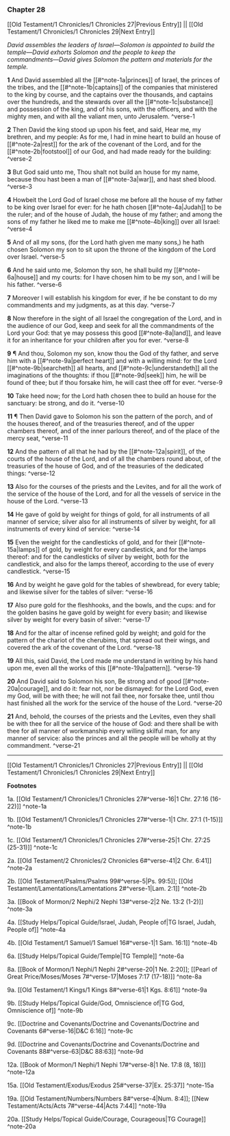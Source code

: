 ### Chapter 28

[[Old Testament/1 Chronicles/1 Chronicles 27|Previous Entry]]  ||  [[Old Testament/1 Chronicles/1 Chronicles 29|Next Entry]]

*David assembles the leaders of Israel—Solomon is appointed to build the temple—David exhorts Solomon and the people to keep the commandments—David gives Solomon the pattern and materials for the temple.*

**1**  And David assembled all the [[#^note-1a|princes]] of Israel, the princes of the tribes, and the [[#^note-1b|captains]] of the companies that ministered to the king by course, and the captains over the thousands, and captains over the hundreds, and the stewards over all the [[#^note-1c|substance]] and possession of the king, and of his sons, with the officers, and with the mighty men, and with all the valiant men, unto Jerusalem. ^verse-1

**2**  Then David the king stood up upon his feet, and said, Hear me, my brethren, and my people: As for me, I had in mine heart to build an house of [[#^note-2a|rest]] for the ark of the covenant of the Lord, and for the [[#^note-2b|footstool]] of our God, and had made ready for the building: ^verse-2

**3**  But God said unto me, Thou shalt not build an house for my name, because thou hast been a man of [[#^note-3a|war]], and hast shed blood. ^verse-3

**4**  Howbeit the Lord God of Israel chose me before all the house of my father to be king over Israel for ever: for he hath chosen [[#^note-4a|Judah]] to be the ruler; and of the house of Judah, the house of my father; and among the sons of my father he liked me to make me [[#^note-4b|king]] over all Israel: ^verse-4

**5**  And of all my sons, (for the Lord hath given me many sons,) he hath chosen Solomon my son to sit upon the throne of the kingdom of the Lord over Israel. ^verse-5

**6**  And he said unto me, Solomon thy son, he shall build my [[#^note-6a|house]] and my courts: for I have chosen him to be my son, and I will be his father. ^verse-6

**7**  Moreover I will establish his kingdom for ever, if he be constant to do my commandments and my judgments, as at this day. ^verse-7

**8**  Now therefore in the sight of all Israel the congregation of the Lord, and in the audience of our God, keep and seek for all the commandments of the Lord your God: that ye may possess this good [[#^note-8a|land]], and leave it for an inheritance for your children after you for ever. ^verse-8

**9**  ¶ And thou, Solomon my son, know thou the God of thy father, and serve him with a [[#^note-9a|perfect heart]] and with a willing mind: for the Lord [[#^note-9b|searcheth]] all hearts, and [[#^note-9c|understandeth]] all the imaginations of the thoughts: if thou [[#^note-9d|seek]] him, he will be found of thee; but if thou forsake him, he will cast thee off for ever. ^verse-9

**10**  Take heed now; for the Lord hath chosen thee to build an house for the sanctuary: be strong, and do it. ^verse-10

**11**  ¶ Then David gave to Solomon his son the pattern of the porch, and of the houses thereof, and of the treasuries thereof, and of the upper chambers thereof, and of the inner parlours thereof, and of the place of the mercy seat, ^verse-11

**12**  And the pattern of all that he had by the [[#^note-12a|spirit]], of the courts of the house of the Lord, and of all the chambers round about, of the treasuries of the house of God, and of the treasuries of the dedicated things: ^verse-12

**13**  Also for the courses of the priests and the Levites, and for all the work of the service of the house of the Lord, and for all the vessels of service in the house of the Lord. ^verse-13

**14**  He gave of gold by weight for things of gold, for all instruments of all manner of service; silver also for all instruments of silver by weight, for all instruments of every kind of service: ^verse-14

**15**  Even the weight for the candlesticks of gold, and for their [[#^note-15a|lamps]] of gold, by weight for every candlestick, and for the lamps thereof: and for the candlesticks of silver by weight, both for the candlestick, and also for the lamps thereof, according to the use of every candlestick. ^verse-15

**16**  And by weight he gave gold for the tables of shewbread, for every table; and likewise silver for the tables of silver: ^verse-16

**17**  Also pure gold for the fleshhooks, and the bowls, and the cups: and for the golden basins he gave gold by weight for every basin; and likewise silver by weight for every basin of silver: ^verse-17

**18**  And for the altar of incense refined gold by weight; and gold for the pattern of the chariot of the cherubims, that spread out their wings, and covered the ark of the covenant of the Lord. ^verse-18

**19**  All this, said David, the Lord made me understand in writing by his hand upon me, even all the works of this [[#^note-19a|pattern]]. ^verse-19

**20**  And David said to Solomon his son, Be strong and of good [[#^note-20a|courage]], and do it: fear not, nor be dismayed: for the Lord God, even my God, will be with thee; he will not fail thee, nor forsake thee, until thou hast finished all the work for the service of the house of the Lord. ^verse-20

**21**  And, behold, the courses of the priests and the Levites, even they shall be with thee for all the service of the house of God: and there shall be with thee for all manner of workmanship every willing skilful man, for any manner of service: also the princes and all the people will be wholly at thy commandment. ^verse-21


---
[[Old Testament/1 Chronicles/1 Chronicles 27|Previous Entry]]  ||  [[Old Testament/1 Chronicles/1 Chronicles 29|Next Entry]]


**Footnotes**


1a. [[Old Testament/1 Chronicles/1 Chronicles 27#^verse-16|1 Chr. 27:16 (16-22)]] ^note-1a

1b. [[Old Testament/1 Chronicles/1 Chronicles 27#^verse-1|1 Chr. 27:1 (1-15)]] ^note-1b

1c. [[Old Testament/1 Chronicles/1 Chronicles 27#^verse-25|1 Chr. 27:25 (25-31)]] ^note-1c

2a. [[Old Testament/2 Chronicles/2 Chronicles 6#^verse-41|2 Chr. 6:41]] ^note-2a

2b. [[Old Testament/Psalms/Psalms 99#^verse-5|Ps. 99:5]]; [[Old Testament/Lamentations/Lamentations 2#^verse-1|Lam. 2:1]] ^note-2b

3a. [[Book of Mormon/2 Nephi/2 Nephi 13#^verse-2|2 Ne. 13:2 (1-2)]] ^note-3a

4a. [[Study Helps/Topical Guide/Israel, Judah, People of|TG Israel, Judah, People of]] ^note-4a

4b. [[Old Testament/1 Samuel/1 Samuel 16#^verse-1|1 Sam. 16:1]] ^note-4b

6a. [[Study Helps/Topical Guide/Temple|TG Temple]] ^note-6a

8a. [[Book of Mormon/1 Nephi/1 Nephi 2#^verse-20|1 Ne. 2:20]]; [[Pearl of Great Price/Moses/Moses 7#^verse-17|Moses 7:17 (17-18)]] ^note-8a

9a. [[Old Testament/1 Kings/1 Kings 8#^verse-61|1 Kgs. 8:61]] ^note-9a

9b. [[Study Helps/Topical Guide/God, Omniscience of|TG God, Omniscience of]] ^note-9b

9c. [[Doctrine and Covenants/Doctrine and Covenants/Doctrine and Covenants 6#^verse-16|D&C 6:16]] ^note-9c

9d. [[Doctrine and Covenants/Doctrine and Covenants/Doctrine and Covenants 88#^verse-63|D&C 88:63]] ^note-9d

12a. [[Book of Mormon/1 Nephi/1 Nephi 17#^verse-8|1 Ne. 17:8 (8, 18)]] ^note-12a

15a. [[Old Testament/Exodus/Exodus 25#^verse-37|Ex. 25:37]] ^note-15a

19a. [[Old Testament/Numbers/Numbers 8#^verse-4|Num. 8:4]]; [[New Testament/Acts/Acts 7#^verse-44|Acts 7:44]] ^note-19a

20a. [[Study Helps/Topical Guide/Courage, Courageous|TG Courage]] ^note-20a
